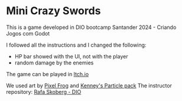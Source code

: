# Mini Crazy Swords
This is a game developed in DIO bootcamp Santander 2024 - Criando Jogos com Godot

I followed all the instructions and I changed the following:
 - HP bar showed with the UI, not with the player
 - random damage by the enemies 

The game can be played in [Itch.io](https://thalitacolofatti.itch.io/mini-crazy-swords)

We used art by [Pixel Frog](https://pixelfrog-assets.itch.io/tiny-swords)
and [Kenney's Particle pack](https://kenney.nl/assets/particle-pack)
The instructor repository: [Rafa Skoberg - DIO](https://github.com/digitalinnovationone/trilha-godot/tree/main)
